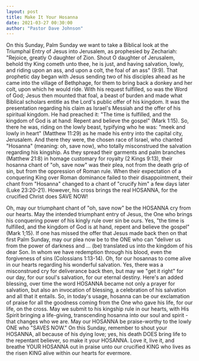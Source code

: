 ```yaml
---
layout: post
title: Make It Your Hosanna
date: 2021-03-27 00:30:00
author: "Pastor Dave Johnson"
---
```


On this Sunday, Palm Sunday we want to take a Biblical look at the Triumphal Entry of Jesus into Jerusalem, as prophesied by Zechariah: "Rejoice, greatly O daughter of Zion. Shout O daughter of Jerusalem, behold thy King cometh unto thee, he is just, and having salvation, lowly, and riding upon an ass, and upon a colt, the foal of an ass" (9:9). That prophetic day began with Jesus sending two of his disciples ahead as he came into the village of Bethphage, for them to bring back a donkey and her colt, upon which he would ride. With his request fulfilled, so was the Word of God; Jesus then mounted that foal, a beast of burden and made what Biblical scholars entitle as the Lord's public offer of his kingdom. It was the presentation regarding his claim as Israel's Messiah and the offer of his spiritual kingdom. He had preached it: "The time is fulfilled, and the kingdom of God is at hand: Repent and believe the gospel" (Mark 1:15). So, there he was, riding on the lowly beast, typifying who he was: "meek and lowly in heart" (Matthew 11:29) as he made his entry into the capital city, Jerusalem. And there they were, the chosen race of Israel, who chanted "Hosanna" (meaning: oh, save now), who totally misconstrued the salvation regarding his kingship. As they spread their garments and palm branches (Matthew 21:8) in homage customary for royalty (2 Kings 9:13), their hosanna chant of "oh, save now" was their plea, not from the death grip of sin, but from the oppression of Roman rule. When their expectation of a conquering King over Roman dominance failed to their disappointment, their chant from "Hosanna" changed to a chant of "crucify him" a few days later (Luke 23:20-21). However, his cross brings the real HOSANNA, for the crucified Christ does SAVE NOW!

Oh, may our triumphant chant of "oh, save now" be the HOSANNA cry from our hearts. May the intended triumphant entry of Jesus, the One who brings his conquering power of his kingly rule over sin be ours. Yes, "the time is fulfilled, and the kingdom of God is at hand, repent and believe the gospel" (Mark 1;15). If one has missed the offer that Jesus made back then on that first Palm Sunday, may our plea now be to the ONE who can "deliver us from the power of darkness and ... (be) translated us into the kingdom of his dear Son. In whom we have redemption through his blood, even the forgiveness of sins (Colossians 1:13-14). Oh, for our hosannas to come alive in our hearts regarding his wonderful salvation. Yes, there was a misconstrued cry for deliverance back then, but may we "get it right" for our day, for our soul's salvation, for our eternal destiny. Here's an added blessing, over time the word HOSANNA became not only a prayer for salvation, but also an invocation of blessing, a celebration of his salvation and all that it entails. So, in today's usage, hosanna can be our exclamation of praise for all the goodness coming from the One who gave his life, for our life, on the cross. May we submit to his kingship rule in our hearts, with His Spirit bringing a life-giving, transcending hosanna into our soul and spirit - that changes who we are. May our HOSANNA be praise-worthy to the lowly ONE who "SAVES NOW." On this Sunday, remember to shout your HOSANNA, all because of his dying love; yes, his death DOES bring life to the repentant believer, so make it your HOSANNA. Love it, live it, and breathe YOUR HOSANNA out in praise unto our crucified KING who lives as the risen KING alive within our hearts for evermore.

